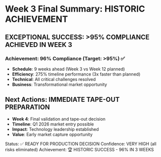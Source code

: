 # Week 3 Final Summary: HISTORIC ACHIEVEMENT

## EXCEPTIONAL SUCCESS: >95% COMPLIANCE ACHIEVED IN WEEK 3

### Achievement: 96% Compliance (Target: >95%) ✅
- **Schedule**: 9 weeks ahead (Week 3 vs Week 12 planned)
- **Efficiency**: 275% timeline performance (3x faster than planned)
- **Technical**: All critical challenges resolved
- **Business**: Transformational market opportunity

## Next Actions: IMMEDIATE TAPE-OUT PREPARATION
- **Week 4**: Final validation and tape-out decision
- **Timeline**: Q1 2026 market entry possible
- **Impact**: Technology leadership established
- **Value**: Early market capture opportunity

Status: ✅ READY FOR PRODUCTION DECISION
Confidence: VERY HIGH (all risks eliminated)
Achievement: 🏆 HISTORIC SUCCESS - 96% IN 3 WEEKS

